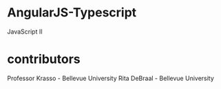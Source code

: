 # AngularJS-Typescript
JavaScript II
# contributors
Professor Krasso - Bellevue University
Rita DeBraal - Bellevue University
